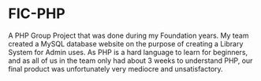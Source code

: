 # FIC-PHP
A PHP Group Project that was done during my Foundation years. My team created a MySQL database website on the purpose of creating a Library System for Admin uses. As PHP is a hard language to learn for beginners, and as all of us in the team only had about 3 weeks to understand PHP, our final product was unfortunately very mediocre and unsatisfactory. 
